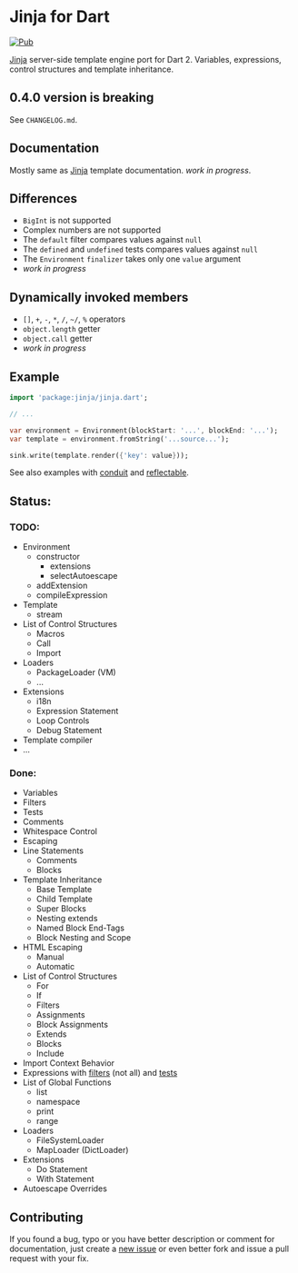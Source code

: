 # Jinja for Dart
[![Pub](https://img.shields.io/pub/v/jinja.svg)](https://pub.dev/packages/jinja)

[Jinja][jinja] server-side template engine port for Dart 2.
Variables, expressions, control structures and template inheritance.

## 0.4.0 version is breaking
See `CHANGELOG.md`.

## Documentation
Mostly same as [Jinja](https://jinja.palletsprojects.com/en/3.0.x/templates/)
template documentation. _work in progress_.

## Differences
- `BigInt` is not supported
- Complex numbers are not supported
- The `default` filter compares values against `null`
- The `defined` and `undefined` tests compares values against `null`
- The `Environment` `finalizer` takes only one `value` argument
- _work in progress_

## Dynamically invoked members
- `[]`, `+`, `-`, `*`, `/`, `~/`, `%` operators
- `object.length` getter
- `object.call` getter
- _work in progress_

## Example
```dart
import 'package:jinja/jinja.dart';

// ...

var environment = Environment(blockStart: '...', blockEnd: '...');
var template = environment.fromString('...source...');

sink.write(template.render({'key': value}));
```

See also examples with [conduit][conduit_example]
and [reflectable][reflectable_example].

## Status:
### TODO:
- Environment
  - constructor
    - extensions
    - selectAutoescape
  - addExtension
  - compileExpression
- Template
  - stream
- List of Control Structures
  - Macros
  - Call
  - Import
- Loaders
  - PackageLoader (VM)
  - ...
- Extensions
  - i18n
  - Expression Statement
  - Loop Controls
  - Debug Statement
- Template compiler
- ...

### Done:
- Variables
- Filters
- Tests
- Comments
- Whitespace Control
- Escaping
- Line Statements
  - Comments
  - Blocks
- Template Inheritance
  - Base Template
  - Child Template
  - Super Blocks
  - Nesting extends
  - Named Block End-Tags
  - Block Nesting and Scope
- HTML Escaping
  - Manual
  - Automatic
- List of Control Structures
  - For
  - If
  - Filters
  - Assignments
  - Block Assignments
  - Extends
  - Blocks
  - Include
- Import Context Behavior
- Expressions with [filters][filters] (not all) and [tests][tests]
- List of Global Functions
  - list
  - namespace
  - print
  - range
- Loaders
  - FileSystemLoader
  - MapLoader (DictLoader)
- Extensions
  - Do Statement
  - With Statement
- Autoescape Overrides

## Contributing
If you found a bug, typo or you have better description or comment
for documentation, just create a [new issue][new_issue] or even better
fork and issue a pull request with your fix.

[jinja]: https://www.palletsprojects.com/p/jinja
[conduit_example]: https://github.com/ykmnkmi/jinja_conduit_example
[reflectable_example]: https://github.com/ykmnkmi/jinja_reflectable_example
[filters]: https://github.com/ykmnkmi/jinja.dart/blob/master/lib/src/filters.dart
[tests]: https://github.com/ykmnkmi/jinja.dart/blob/master/lib/src/tests.dart
[new_issue]: https://github.com/ykmnkmi/dart-jinja/issues/new
